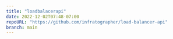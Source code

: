 ```yaml
---
title: "loadbalacerapi"
date: 2022-12-02T07:48-07:00
repoURL: "https://github.com/infratographer/load-balancer-api"
branch: main
---
```


